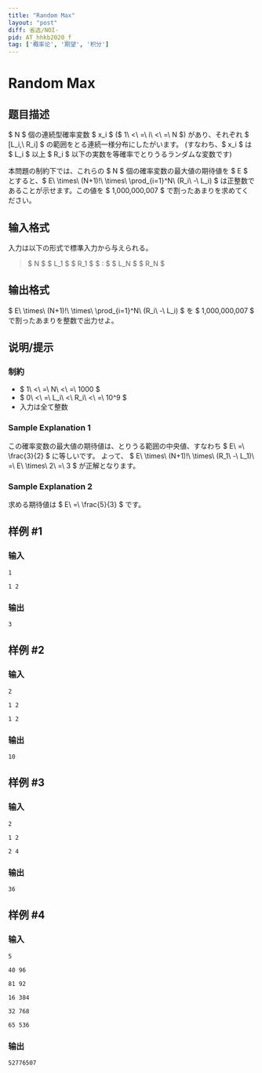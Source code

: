 ```yaml
---
title: "Random Max"
layout: "post"
diff: 省选/NOI-
pid: AT_hhkb2020_f
tag: ['概率论', '期望', '积分']
---
```


# Random Max

## 题目描述

[problemUrl]: https://atcoder.jp/contests/hhkb2020/tasks/hhkb2020_f

$ N $ 個の連続型確率変数 $ x_i $ ($ 1\ <\ =\ i\ <\ =\ N $) があり、それぞれ $ [L_i,\ R_i] $ の範囲をとる連続一様分布にしたがいます。 (すなわち、$ x_i $ は $ L_i $ 以上 $ R_i $ 以下の実数を等確率でとりうるランダムな変数です)

本問題の制約下では、これらの $ N $ 個の確率変数の最大値の期待値を $ E $ とすると、$ E\ \times\ (N+1)!\ \times\ \prod_{i=1}^N\ (R_i\ -\ L_i) $ は正整数であることが示せます。この値を $ 1,000,000,007 $ で割ったあまりを求めてください。

## 输入格式

入力は以下の形式で標準入力から与えられる。

> $ N $ $ L_1 $ $ R_1 $ $ : $ $ L_N $ $ R_N $

## 输出格式

$ E\ \times\ (N+1)!\ \times\ \prod_{i=1}^N\ (R_i\ -\ L_i) $ を $ 1,000,000,007 $ で割ったあまりを整数で出力せよ。

## 说明/提示

### 制約

- $ 1\ <\ =\ N\ <\ =\ 1000 $
- $ 0\ <\ =\ L_i\ <\ R_i\ <\ =\ 10^9 $
- 入力は全て整数

### Sample Explanation 1

この確率変数の最大値の期待値は、とりうる範囲の中央値、すなわち $ E\ =\ \frac{3}{2} $ に等しいです。 よって、 $ E\ \times\ (N+1)!\ \times\ (R_1\ -\ L_1)\ =\ E\ \times\ 2\ =\ 3 $ が正解となります。

### Sample Explanation 2

求める期待値は $ E\ =\ \frac{5}{3} $ です。

## 样例 #1

### 输入

```
1
1 2
```

### 输出

```
3
```

## 样例 #2

### 输入

```
2
1 2
1 2
```

### 输出

```
10
```

## 样例 #3

### 输入

```
2
1 2
2 4
```

### 输出

```
36
```

## 样例 #4

### 输入

```
5
40 96
81 92
16 384
32 768
65 536
```

### 输出

```
52776507
```

